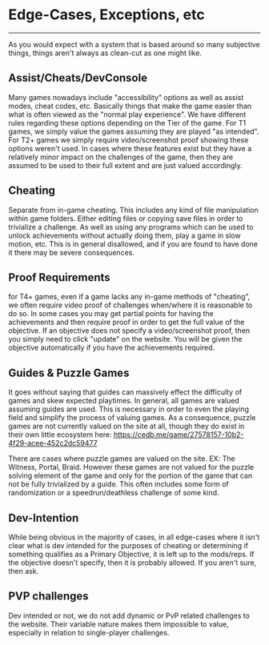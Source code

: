 # Edge-Cases, Exceptions, etc
-----------------------------
As you would expect with a system that is based around so many subjective things, things aren't always as clean-cut as one might like.

## Assist/Cheats/DevConsole 
Many games nowadays include "accessibility" options as well as assist modes, cheat codes, etc. Basically things that make the game easier than what is often viewed as the "normal play experience". We have different rules regarding these options depending on the Tier of the game. For T1 games, we simply value the games assuming they are played "as intended". For T2+ games we simply require video/screenshot proof showing these options weren't used. In cases where these features exist but they have a relatively minor impact on the challenges of the game, then they are assumed to be used to their full extent and are just valued accordingly.

## Cheating 
Separate from in-game cheating. This includes any kind of file manipulation within game folders. Either editing files or copying save files in order to trivialize a challenge. As well as using any programs which can be used to unlock achievements without actually doing them, play a game in slow motion, etc. This is in general disallowed, and if you are found to have done it there may be severe consequences.

## Proof Requirements 
for T4+ games, even if a game lacks any in-game methods of "cheating", we often require video proof of challenges when/where it is reasonable to do so. In some cases you may get partial points for having the achievements and then require proof in order to get the full value of the objective. If an objective does not specify a video/screenshot proof, then you simply need to click "update" on the website. You will be given the objective automatically if you have the achievements required.

## Guides & Puzzle Games 
It goes without saying that guides can massively effect the difficulty of games and skew expected playtimes. In general, all games are valued assuming guides are used. This is necessary in order to even the playing field and simplify the process of valuing games. As a consequence, puzzle games are not currently valued on the site at all, though they do exist in their own little ecosystem here: https://cedb.me/game/27578157-10b2-4f29-acee-452c2dc59477 

There are cases where puzzle games are valued on the site. EX: The Witness, Portal, Braid. However these games are not valued for the puzzle solving element of the game and only for the portion of the game that can not be fully trivialized by a guide. This often includes some form of randomization or a speedrun/deathless challenge of some kind.

## Dev-Intention 
While being obvious in the majority of cases, in all edge-cases where it isn't clear what is dev intended for the purposes of cheating or determining if something qualifies as a Primary Objective, it is left up to the mods/reps. If the objective doesn't specify, then it is probably allowed. If you aren't sure, then ask.

## PVP challenges 
Dev intended or not, we do not add dynamic or PvP related challenges to the website. Their variable nature makes them impossible to value, especially in relation to single-player challenges.